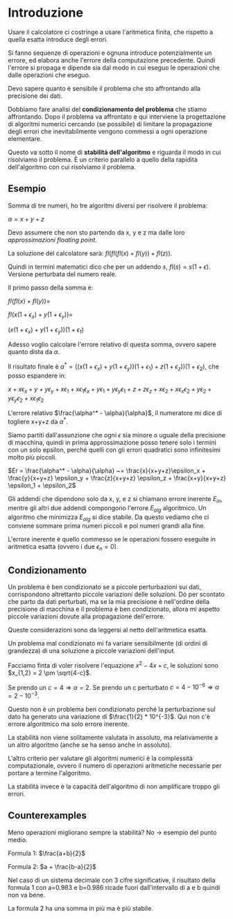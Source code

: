 # Introduzione

Usare il calcolatore ci costringe a usare l'aritmetica finita, che rispetto a quella esatta introduce
degli errori.

Si fanno sequenze di operazioni e ognuna introduce potenzialmente un errore, ed elabora anche l'errore
della computazione precedente. Quindi l'errore si propaga e dipende sia dal modo in cui eseguo le operazioni
che dalle operazioni che eseguo.

Devo sapere quanto è sensibile il problema che sto affrontando alla precisione dei dati.

Dobbiamo fare analisi del **condizionamento del problema** che stiamo affrontando. Dopo il problema va affrontato
e qui interviene la progettazione di algoritmi numerici cercando (se possibile) di limitare la propagazione
degli errori che inevitabilmente vengono commessi a ogni operazione elementare.

Questo va sotto il nome di **stabilità dell'algoritmo** e riguarda il modo in cui risolviamo il problema.
È un criterio parallelo a quello della rapidità dell'algoritmo con cui risolviamo il problema.

## Esempio

Somma di tre numeri, ho tre algoritmi diversi per risolvere il problema:

$\alpha = x + y + z$

Devo assumere che non sto partendo da x, y e z ma dalle loro _approssimazioni floating point_.

La soluzione del calcolatore sarà: $fl(fl(fl(x)+fl(y))+fl(z))$.

Quindi in termini matematici dico che per un addendo $s$, $fl(s) = s(1 + \epsilon)$. Versione perturbata
del numero reale.

Il primo passo della somma è:

$fl(fl(x) + fl(y)) =$

$fl(x(1+\epsilon _x) + y(1+\epsilon _y)) =$

$(x(1+\epsilon _x) + y(1+\epsilon _y))(1+\epsilon _1)$

Adesso voglio calcolare l'errore relativo di questa somma, ovvero sapere quanto dista da $\alpha$.

Il risultato finale è $\alpha ^* = ((x(1+\epsilon_x)+y(1+\epsilon_y))(1+\epsilon_1)+z(1+\epsilon_z))(1+\epsilon_2)$, che posso espandere in:

$x+x\epsilon_x+y+y\epsilon_y+x\epsilon_1+x\epsilon_1\epsilon_x+y\epsilon_1+y\epsilon_y\epsilon_1+z+z\epsilon_z+x\epsilon_2+x\epsilon_x\epsilon_2+y\epsilon_2+y\epsilon_y\epsilon_2+x\epsilon_1\epsilon_2$

L'errore relativo $\frac{\alpha^* - \alpha}{\alpha}$, il numeratore mi dice di togliere x+y+z da $\alpha^*$.

Siamo partiti dall'assunzione che ogni $\epsilon$ sia minore o uguale della precisione di macchina, quindi in prima approssimazione posso tenere solo i termini con un solo epsilon, perché quelli con gli errori quadratici sono infinitesimi molto più piccoli.

$Er = \frac{\alpha^* - \alpha}{\alpha} ~= \frac{x}{x+y+z}\epsilon_x + \frac{y}{x+y+z} \epsilon_y + \frac{z}{x+y+z} \epsilon_z + \frac{x+y}{x+y+z} \epsilon_1 + \epsilon_2$

Gli addendi che dipendono solo da x, y, e z si chiamano errore inerente $E_{in}$, mentre gli altri due addendi compongono l'errore $E_{alg}$ algoritmico.
Un algoritmo che minimizza $E_{alg}$ si dice stabile. Da questo vediamo che ci conviene sommare prima numeri piccoli e poi numeri grandi alla fine.

L'errore inerente è quello commesso se le operazioni fossero eseguite in aritmetica esatta (ovvero i due $\epsilon_n = 0$).

## Condizionamento

Un problema è ben condizionato se a piccole perturbazioni sui dati, corrispondono altrettanto piccole variazioni delle soluzioni.
Dò per scontato che parto da dati perturbati, ma se la mia precisione è nell'ordine della precisione di macchina e il problema è
ben condizionato, allora mi aspetto piccole variazioni dovute alla propagazione dell'errore.

Queste considerazioni sono da leggersi al netto dell'aritmetica esatta.

Un problema mal condizionato mi fa variare sensibilmente (di ordini di grandezza) di una soluzione a piccole variazioni dell'input.

Facciamo finta di voler risolvere l'equazione $x^2 - 4x + c$, le soluzioni sono $x_{1,2} = 2 \pm \sqrt{4-c}$.

Se prendo un $c=4 \Rightarrow \alpha=2$. Se prendo un c perturbato $c=4-10^{-6} \Rightarrow \alpha=2 - 10^{-3}$.

Questo non è un problema ben condizionato perché la perturbazione sul dato ha generato una variazione di $\frac{1}{2} * 10^{-3}$. Qui non c'è errore algoritmico ma solo errore inerente.

La stabilità non viene solitamente valutata in assoluto, ma relativamente a un altro algoritmo (anche se ha senso anche in assoluto).

L'altro criterio per valutare gli algoritmi numerici è la complessità computazionale, ovvero il numero di operazioni aritmetiche necessarie per portare a termine
l'algoritmo.

La stabilità invece è la capacità dell'algoritmo di non amplificare troppo gli errori.

## Counterexamples

Meno operazioni migliorano sempre la stabilità? No -> esempio del punto medio.

Formula 1: $\frac{a+b}{2}$

Formula 2: $a + \frac{b-a}{2}$

Nel caso di un sistema decimale con 3 cifre significative, il risultato della formula 1 con a=0.983 e b=0.986 ricade fuori dall'intervallo di a e b quindi
non va bene.

La formula 2 ha una somma in più ma è più stabile.
